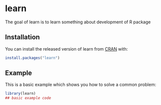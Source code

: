 
<!-- README.md is generated from README.Rmd. Please edit that file -->

# learn

<!-- badges: start -->

<!-- badges: end -->

The goal of learn is to learn something about development of R package

## Installation

You can install the released version of learn from
[CRAN](https://CRAN.R-project.org) with:

``` r
install.packages("learn")
```

## Example

This is a basic example which shows you how to solve a common problem:

``` r
library(learn)
## basic example code
```
